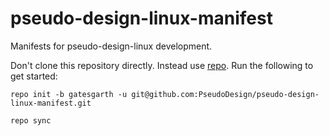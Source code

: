 # pseudo-design-linux-manifest

Manifests for pseudo-design-linux development.

Don't clone this repository directly.  Instead use [repo](https://gerrit.googlesource.com/git-repo).  Run the following to get started:

`repo init -b gatesgarth -u git@github.com:PseudoDesign/pseudo-design-linux-manifest.git`

`repo sync`

